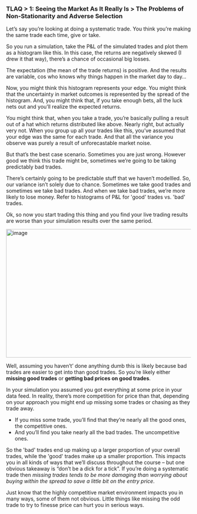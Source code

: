 ### TLAQ > 1: Seeing the Market As It Really Is > The Problems of Non-Stationarity and Adverse Selection

Let’s say you’re looking at doing a systematic trade. You think you’re making the same trade each time, give or take.

So you run a simulation, take the P&L of the simulated trades and plot them as a histogram like this. In this case, the returns are negatively skewed (I drew it that way), there’s a chance of occasional big losses.

The expectation (the mean of the trade returns) is positive. And the results are variable, cos who knows why things happen in the market day to day…

Now, you might think this histogram represents your edge. You might think that the uncertainty in market outcomes is represented by the spread of the histogram. And, you might think that, if you take enough bets, all the luck nets out and you’ll realize the expected returns.

You might think that, when you take a trade, you’re basically pulling a result out of a hat which returns distributed like above. Nearly right, but actually very not. When you group up all your trades like this, you’ve assumed that your edge was the same for each trade. And that all the variance you observe was purely a result of unforecastable market noise.

But that’s the best case scenario. Sometimes you are just wrong. However good we think this trade might be, sometimes we’re going to be taking predictably bad trades.

There’s certainly going to be predictable stuff that we haven’t modellled. So, our variance isn’t solely due to chance. Sometimes we take good trades and sometimes we take bad trades. And when we take bad trades, we’re more likely to lose money. Refer to histograms of P&L for 'good' trades vs. 'bad' trades.

Ok, so now you start trading this thing and you find your live trading results are worse than your simulation results over the same period.

<img width="700" height="350" alt="image" src="https://github.com/user-attachments/assets/ce00e07a-25f1-4ad5-97cc-766e9bfe757c" />

Well, assuming you haven’t’ done anything dumb this is likely because bad trades are easier to get into than good trades. So you’re likely either **missing good trades** or **getting bad prices on good trades**. 

In your simulation you assumed you got everything at some price in your data feed. In reality, there’s more competition for price than that, depending on your approach you might end up missing some trades or chasing as they trade away.
- If you miss some trade, you’ll find that they’re nearly all the good ones, the competitive ones.
- And you’ll find you take nearly all the bad trades. The uncompetitive ones.

So the 'bad' trades end up making up a larger proportion of your overall trades, while the 'good' trades make up a smaller proportion. This impacts you in all kinds of ways that we’ll discuss throughout the course – but one obvious takeaway is “don’t be a dick for a tick”. If you’re doing a systematic trade then _missing trades tends to be more damaging than worrying about buying within the spread to save a little bit on the entry price_.

Just know that the highly competitive market environment impacts you in many ways, some of them not obvious. Little things like missing the odd trade to try to finesse price can hurt you in serious ways.
